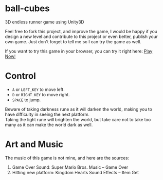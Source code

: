 # ball-cubes

3D endless runner game using Unity3D

Feel free to fork this project, and improve the game, I would be happy if you design a new level and contribute to this project or even better, publish your own game. Just don't forget to tell me so I can try the game as well.
 
If you want to try this game in your browser, you can try it right here: [Play Now!](http://davidkwan95.github.io/ball-cubes/Play)

# Control
* `A` or `LEFT_KEY` to move left. 
* `D` or `RIGHT_KEY` to move right.
* `SPACE` to jump.

Beware of taking darkness rune as it will darken the world, making you to have difficulty in seeing the next platform.  
Taking the light rune will brighten the world, but take care not to take too many as it can make the world dark as well.

# Art and Music
The music of this game is not mine, and here are the sources:  
1. Game Over Sound: Super Mario Bros. Music – Game Over  
2. Hitting new platform: Kingdom Hearts Sound Effects – Item Get
